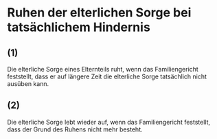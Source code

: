 # Ruhen der elterlichen Sorge bei tatsächlichem Hindernis



## (1)

 Die elterliche Sorge eines Elternteils ruht, wenn das Familiengericht feststellt, dass er auf längere Zeit die elterliche Sorge tatsächlich nicht ausüben kann.

## (2)

 Die elterliche Sorge lebt wieder auf, wenn das Familiengericht feststellt, dass der Grund des Ruhens nicht mehr besteht. 


